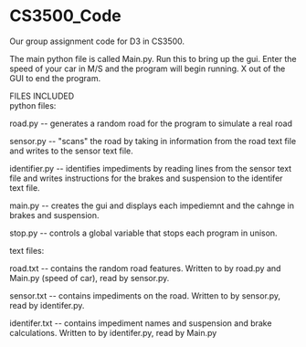 # CS3500_Code
Our group assignment code for D3 in CS3500. 

The main python file is called Main.py. 
Run this to bring up the gui.
Enter the speed of your car in M/S and the program will begin running.
X out of the GUI to end the program.

 FILES INCLUDED  
 python files:
 
  road.py -- generates a random road for the program to simulate a real road
  
  sensor.py -- "scans" the road by taking in information from the road text file and writes to the sensor text file.
  
  identifier.py -- identifies impediments by reading lines from the sensor text file and writes instructions for the brakes and suspension to the identifer text file.
  
  main.py -- creates the gui and displays each impediemnt and the cahnge in brakes and suspension.
  
  stop.py -- controls a global variable that stops each program in unison.
 
 text files:
 
  road.txt -- contains the random road features. Written to by road.py and Main.py (speed of car), read by sensor.py.
  
  sensor.txt -- contains impediments on the road. Written to by sensor.py, read by identifer.py.
  
  identifer.txt -- contains impediment names and suspension and brake calculations. Written to by identifer.py, read by Main.py
 
